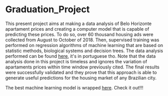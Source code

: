 # Graduation_Project

This present project aims at making a data analysis of Belo Horizonte apartament prices and creating a computer model that is capable of predicting these prices. To do so, over 60 thousand housing ads were collected from August to October of 2018. Then, supervised training was performed on regression algorithms of machine learning that are based on statistic methods, biological systems and decision trees. The data analysis performed can be found <a href=https://nbviewer.jupyter.org/github/gpass0s/Graduation_Project/blob/master/data_analysis.ipynb>here</a>, it's in portuguese tho. Note that the data analysis done in this project is timeless and ignores the variation of apartaments prices within time window previously cited. The final results were successfully validated and they prove that this approach is able to generate useful predictions for the housing market of any Brazilian city.

The best machine learning model is wrapped <a href=http://www.appraiserbh.org/#/> here</a>. Check it out!!!



